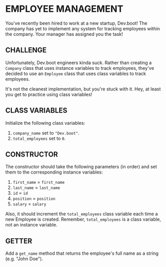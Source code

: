 # EMPLOYEE MANAGEMENT
You've recently been hired to work at a new startup, Dev.boot! The company has yet to implement any system for tracking employees within the company. Your manager has assigned you the task!

## CHALLENGE
Unfortunately, Dev.boot engineers kinda suck. Rather than creating a `Company` class that uses instance variables to track employees, they've decided to use an `Employee` class that uses class variables to track employees.

It's not the cleanest implementation, but you're stuck with it. Hey, at least you get to practice using class variables!

## CLASS VARIABLES
Initialize the following class variables:

1. `company_name` set to `"Dev.boot"`.
2. `total_employees` set to `0`.

## CONSTRUCTOR
The constructor should take the following parameters (in order) and set them to the corresponding instance variables:

1. `first_name` = `first_name`
2. `last_name` = `last_name`
3. `id` = `id`
4. `position` = `position`
5. `salary` = `salary`

Also, it should increment the `total_employees` class variable each time a new Employee is created. Remember, `total_employees` is a class variable, not an instance variable.

## GETTER
Add a `get_name` method that returns the employee's full name as a string (e.g. "John Doe").
